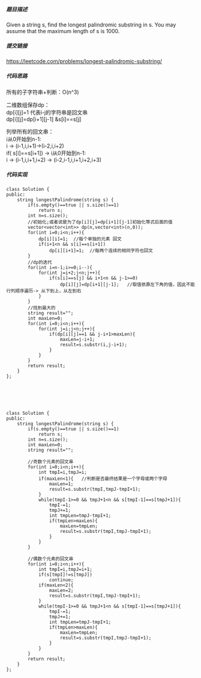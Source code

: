 ##### 题目描述
Given a string s, find the longest palindromic substring in s. You may assume that the maximum length of s is 1000.


##### 提交链接
https://leetcode.com/problems/longest-palindromic-substring/



##### 代码思路
所有的子字符串+判断：O(n^3)

二维数组保存dp：  
dp[i][j]=1 代表i-j的字符串是回文串  
dp[i][j]=dp[i+1][j-1] &s[i]==s[j]


列举所有的回文串：  
i从0开始到n-1:  
i -> (i-1,i,i+1)->(i-2,i,i+2)  
if( s[i]==s[i+1])  ->   i从0开始到n-1:  
i -> (i-1,i,i+1,i+2) -> (i-2,i-1,i,i+1,i+2,i+3)







##### 代码实现


```
class Solution {
public:
    string longestPalindrome(string s) {
        if(s.empty()==true || s.size()==1)
            return s;
        int n=s.size();
        //初始化;或者说是为了dp[i][j]=dp[i+1][j-1]初始化等式后面的值
        vector<vector<int>> dp(n,vector<int>(n,0));
        for(int i=0;i<n;i++){
            dp[i][i]=1;  //每个单独的元素 回文
            if(i+1<n && s[i]==s[i+1])
                dp[i][i+1]=1;  //每两个连续的相同字符也回文
        }
        //dp的迭代
        for(int i=n-1;i>=0;i--){
            for(int j=i+2;j<n;j++){
                if(s[i]==s[j] && i+1<n && j-1>=0)
                    dp[i][j]=dp[i+1][j-1];   //取值依靠左下角的值，因此不能行列顺序遍历-> 从下到上，从左到右
            }
        }
        //找到最大的        
        string result="";
        int maxLen=0;
        for(int i=0;i<n;i++){
            for(int j=i;j<n;j++){
                if(dp[i][j]==1 && j-i+1>maxLen){
                    maxLen=j-i+1;
                    result=s.substr(i,j-i+1);
                }
            }
        }
        return result; 
    }
};






```

```
class Solution {
public:
    string longestPalindrome(string s) {
        if(s.empty()==true || s.size()==1)
            return s;
        int n=s.size();
        int maxLen=0;
        string result="";
        
        //奇数个元素的回文串
        for(int i=0;i<n;i++){
            int tmpI=i,tmpJ=i; 
            if(maxLen<1){   //判断是否最终结果是一个字母或两个字母
                maxLen=1;
                result=s.substr(tmpI,tmpJ-tmpI+1);
            }
            while(tmpI-1>=0 && tmpJ+1<n && s[tmpI-1]==s[tmpJ+1]){
                tmpI-=1;
                tmpJ+=1; 
                int tmpLen=tmpJ-tmpI+1;
                if(tmpLen>maxLen){
                    maxLen=tmpLen;
                    result=s.substr(tmpI,tmpJ-tmpI+1);
                }
            }
        }
        
        //偶数个元素的回文串
        for(int i=0;i<n;i++){
            int tmpI=i,tmpJ=i+1; 
            if(s[tmpI]!=s[tmpJ])
                continue;
            if(maxLen<2){
                maxLen=2;
                result=s.substr(tmpI,tmpJ-tmpI+1);
            }
            while(tmpI-1>=0 && tmpJ+1<n && s[tmpI-1]==s[tmpJ+1]){
                tmpI-=1;
                tmpJ+=1; 
                int tmpLen=tmpJ-tmpI+1;
                if(tmpLen>maxLen){
                    maxLen=tmpLen;
                    result=s.substr(tmpI,tmpJ-tmpI+1);
                }
            }
        }
        return result;
    }
};

```
